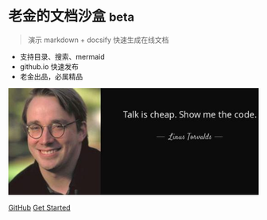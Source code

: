 <!-- _coverpage.md -->

# 老金的文档沙盒 <small>beta</small>

> 演示 markdown + docsify 快速生成在线文档

- 支持目录、搜索、mermaid
- github.io 快速发布
- 老金出品，必属精品

![Talk is cheap, show me the code.](_images/code.jpg)

[GitHub](https://github.com/jinqinghua/kim-doc-sandbox)
[Get Started](#/?id=%e6%88%91%e7%9a%84%e6%96%87%e6%a1%a3%e6%b2%99%e7%9b%92)

<!-- 背景图片 -->
<!-- ![](_images/bg.jpg) -->

<!-- 背景色 -->
<!-- ![color](#f0f0f0) -->
